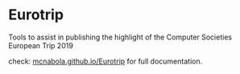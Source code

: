 # Eurotrip
Tools to assist in publishing the highlight of the Computer Societies European Trip 2019

check: [mcnabola.github.io/Eurotrip](mcnabola.github.io/Eurotrip) for full documentation.

